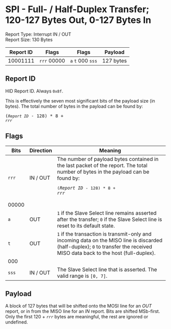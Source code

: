 
# SPI - Full- / Half-Duplex Transfer; 120-127 Bytes Out, 0-127 Bytes In
Report Type: Interrupt IN / OUT<br />
Report Size: 130 Bytes

| Report ID | Flags | Flags | Payload |
|-----------|-------|-------|---------|
| 10001111 | `rrr`&nbsp;00000 | `a`&nbsp;`t`&nbsp;000&nbsp;`sss` | 127 bytes |

## Report ID
HID Report ID.  Always `0x8f`.

This is effectively the seven most significant bits of the payload size (in bytes).  The total number of bytes in the payload can be found by: <pre>(*`Report ID`* - 128) * 8 + *`rrr`*</pre>

## Flags
| Bits  | Direction | Meaning |
|-------|-----------|---------|
| `rrr` | IN / OUT  | The number of payload bytes contained in the last packet of the report.  The total number of bytes in the payload can be found by: <pre>(*`Report ID`* - 128) * 8 + *`rrr`*</pre> |
| 00000 |          |                                                                       |
| `a`   | OUT      | `1` if the Slave Select line remains asserted after the transfer; `0` if the Slave Select line is reset to its default state. |
| `t`   | OUT      | `1` if the transaction is transmit-only and incoming data on the MISO line is discarded (half-duplex); `0` to transfer the received MISO data back to the host (full-duplex). |
| 000   |          |                                                                       |
| `sss` | IN / OUT | The Slave Select line that is asserted.  The valid range is `[0, 7]`. |

## Payload
A block of 127 bytes that will be shifted onto the MOSI line for an *OUT* report, or in from the MISO line for an *IN* report.  Bits are shifted MSb-first.  Only the first 120 + *`rrr`* bytes are meaningful, the rest are ignored or undefined.
